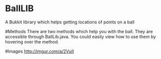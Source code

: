 # BallLIB
A Bukkit library which helps getting locations of points on a ball


#Methods
There are two methods which help you with the ball.
They are accessible through BallLib.java.
You could easily view how to use them by hovering over the method.


#Images
http://imgur.com/a/2VuII
